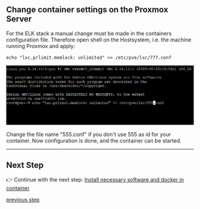 ## Change container settings on the Proxmox Server

For the ELK stack a manual change must be made in the containers configuration file.
Therefore open shell on the Hostsystem, i.e. the machine running Proxmox and apply:

    echo "lxc.prlimit.memlock: unlimited" >> /etc/pve/lxc/777.conf

<p align="center">
  <img width="800" alt="create alma container" src="./images/pve_adjust_memlock.png" />
</p>

Change the file name "555.conf" if you don't use 555 as id for your container.
Now configuration is done, and the container can be started.

---

## Next Step

👉 Continue with the next step: [Install necessary software and docker in container](INSTALL-DOCKER.md)  

[previous step](./INSTALL-CONTAINER.md)